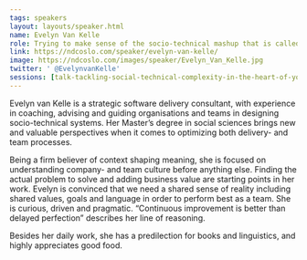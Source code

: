 ```yaml
---
tags: speakers
layout: layouts/speaker.html
name: Evelyn Van Kelle
role: Trying to make sense of the socio-technical mashup that is called software development
link: https://ndcoslo.com/speaker/evelyn-van-kelle/
image: https://ndcoslo.com/images/speaker/Evelyn_Van_Kelle.jpg
twitter: ' @EvelynvanKelle'
sessions: [talk-tackling-social-technical-complexity-in-the-heart-of-your-team]
---
```

Evelyn van Kelle is a strategic software delivery consultant, with experience in coaching, advising and guiding organisations and teams in designing socio-technical systems. Her Master’s degree in social sciences brings new and valuable perspectives when it comes to optimizing both delivery- and team processes.

Being a firm believer of context shaping meaning, she is focused on understanding company- and team culture before anything else. Finding the actual problem to solve and adding business value are starting points in her work. Evelyn is convinced that we need a shared sense of reality including shared values, goals and language in order to perform best as a team. She is curious, driven and pragmatic. “Continuous improvement is better than delayed perfection” describes her line of reasoning.

Besides her daily work, she has a predilection for books and linguistics, and highly appreciates good food.